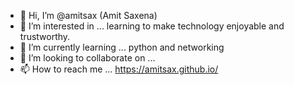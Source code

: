- 👋 Hi, I’m @amitsax (Amit Saxena)
- 👀 I’m interested in ... learning to make technology enjoyable and trustworthy.
- 🌱 I’m currently learning ... python and networking
- 💞️ I’m looking to collaborate on ...
- 📫 How to reach me ... https://amitsax.github.io/

<!---
amitsax/amitsax is a ✨ special ✨ repository because its `README.md` (this file) appears on your GitHub profile.
You can click the Preview link to take a look at your changes.
--->
